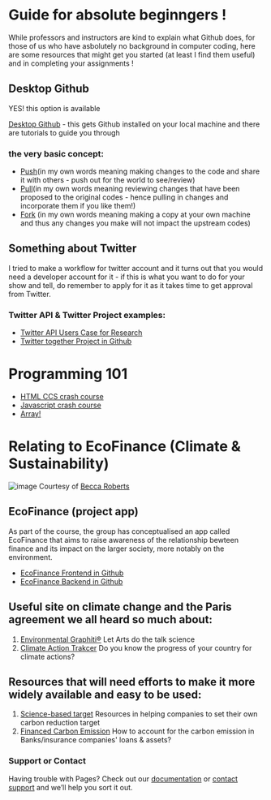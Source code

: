# Guide for absolute beginngers ! 

While professors and instructors are kind to explain what Github does, for those of us who have asbolutely no background in computer coding, here are some resources that might get you started (at least I find them useful) and in completing your assignments !  

## Desktop Github 
YES! this option is available

[Desktop Github](https://desktop.github.com) - this gets Github installed on your local machine and there are tutorials to guide you through 

### the very basic concept:

- [Push](https://github.com/git-guides/git-push)(in my own words meaning making changes to the code and share it with others - push out for the world to see/review)
- [Pull](https://github.com/git-guides/git-pull)(in my own words meaning reviewing changes that have been proposed to the original codes - hence pulling in changes and incorporate them if you like them!) 
- [Fork](https://docs.github.com/en/get-started/quickstart/fork-a-repo) (in my own words meaning making a copy at your own machine and thus any changes you make will not impact the upstream codes) 

## Something about Twitter

I tried to make a workflow for twitter account and it turns out that you would need a developer account for it - if this is what you want to do for your show and tell, do remember to apply for it as it takes time to get approval from Twitter.  

### Twitter API & Twitter Project examples:

- [Twitter API Users Case for Research](https://developer.twitter.com/en/use-cases/do-research)
- [Twitter together Project in Github](https://github.com/marketplace/actions/twitter-together)


# Programming 101 
- [HTML CCS crash course](https://www.youtube.com/watch?v=qz0aGYrrlhU&t=148s)
- [Javascript crash course](https://www.youtube.com/watch?v=W6NZfCO5SIk&t=357s)
- [Array!](https://www.youtube.com/watch?v=G3BS3sh3D8Q)








# Relating to EcoFinance (Climate & Sustainability) 
![image](https://user-images.githubusercontent.com/89756799/135739272-7bb40e1e-c508-4f6f-8f8b-4b67e04414d7.png)
Courtesy of [Becca Roberts](https://twitter.com/envirovisuals)


## EcoFinance (project app)
As part of the course, the group has conceptualised an app called EcoFinance that aims to raise awareness of the relationship bewteen finance and its impact on the larger society, more notably on the environment.

- [EcoFinance Frontend in Github](https://github.com/enson89/eco-finance-frontend/)
- [EcoFinance Backend in Github](https://github.com/enson89/eco-finance-backend/)


## Useful site on climate change and the Paris agreement we all heard so much about:
1. [Environmental Graphiti®](https://www.environmentalgraphiti.org/) Let Arts do the talk science
2. [Climate Action Trakcer](https://climateactiontracker.org) Do you know the progress of your country for climate actions? 


## Resources that will need efforts to make it more widely available and easy to be used:
1. [Science-based target](https://sciencebasedtargets.org/resources/?tab=develop#resource) Resources in helping companies to set their own carbon reduction target
2. [Financed Carbon Emission](https://carbonaccountingfinancials.com/) How to account for the carbon emission in Banks/insurance companies' loans & assets?  




### Support or Contact

Having trouble with Pages? Check out our [documentation](https://docs.github.com/categories/github-pages-basics/) or [contact support](https://support.github.com/contact) and we’ll help you sort it out.
